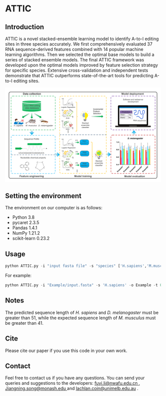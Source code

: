 # ATTIC 

## Introduction ##

ATTIC is a novel stacked-ensemble learning model to identify A-to-I editing sites in three species accurately. We first comprehensively evaluated 37 RNA sequence-derived features combined with 14 popular machine learning algorithms. Then we selected the optimal base models to build a series of stacked ensemble models. The final ATTIC framework was developed upon the optimal models improved by feature selection strategy for specific species. Extensive cross-validation and independent tests demonstrate that ATTIC outperforms state-of-the-art tools for predicting A-to-I editing sites.

![](https://github.com/Cassie818/ATTIC/blob/main/Example/Figure%201.png)

## Setting the environment

The environment on our computer is as follows:

* Python 3.8
* pycaret 2.3.5
* Pandas 1.4.1
* NumPy 1.21.2
* scikit-learn 0.23.2

## Usage

```python
python ATTIC.py -i "input fasta file" -s "species" ['H.sapiens','M.musculus','D.melanogaster'] -o "output file" -t "threshold"
```

For example:

```python
python ATTIC.py -i "Example/input.fasta" -s 'H.sapiens' -o Example -t 0.5
```

## Notes

The predicted sequence length of *H. sapiens* and *D. melanogaster* must be greater than 51, while the expected sequence length of *M. musculus* must be greater than 41.

## Cite

Please cite our paper if you use this code in your own work.

## Contact

Feel free to contact us if you have any questions. You can send your queries and suggestions to the developers:
[fuyi.li@nwafu.edu.cn ](mailto:fuyi.li@nwafu.edu.cn), [Jiangning.song@monash.edu ](mailto:Jiangning.song@monash.edu)and [lachlan.coin@unimelb.edu.au](mailto:lachlan.coin@unimelb.edu.au) .








